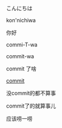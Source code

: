 こんにちは

kon'nichiwa

你好

commi-T-wa

commit-wa

commit 了啥

[commit](https://www.atlassian.com/git/tutorials/saving-changes/git-commit)

没commit的都不算事

commit了的就算事儿

应该唠一唠

